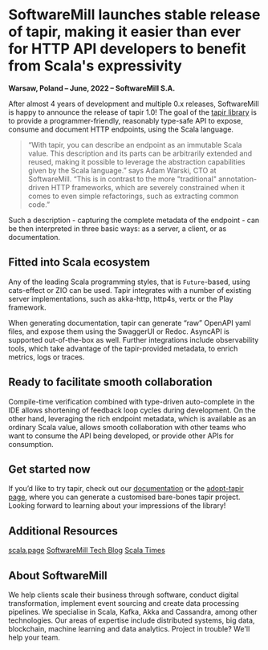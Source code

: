 # SoftwareMill launches stable release of tapir, making it easier than ever for HTTP API developers to benefit from Scala's expressivity

**Warsaw, Poland – June, 2022 – SoftwareMill S.A.**

After almost 4 years of development and multiple 0.x releases, SoftwareMill is happy to announce the release of tapir 1.0! The goal of the [tapir library](https://tapir.softwaremill.com/) is to provide a programmer-friendly, reasonably type-safe API to expose, consume and document HTTP endpoints, using the Scala language.

> “With tapir, you can describe an endpoint as an immutable Scala value. This description and its parts can be arbitrarily extended and reused, making it possible to leverage the abstraction capabilities given by the Scala language.” says Adam Warski, CTO at SoftwareMill. “This is in contrast to the more "traditional" annotation-driven HTTP frameworks, which are severely constrained when it comes to even simple refactorings, such as extracting common code.”

Such a description - capturing the complete metadata of the endpoint - can be then interpreted in three basic ways: as a server, a client, or as documentation.

## Fitted into Scala ecosystem

Any of the leading Scala programming styles, that is `Future`-based, using cats-effect or ZIO can be used. Tapir integrates with a number of existing server implementations, such as akka-http, http4s, vertx or the Play framework.

When generating documentation, tapir can generate “raw” OpenAPI yaml files, and expose them using the SwaggerUI or Redoc. AsyncAPI is supported out-of-the-box as well. Further integrations include observability tools, which take advantage of the tapir-provided metadata, to enrich metrics, logs or traces.

## Ready to facilitate smooth collaboration

Compile-time verification combined with type-driven auto-complete in the IDE allows shortening of feedback loop cycles during development. On the other hand, leveraging the rich endpoint metadata, which is available as an ordinary Scala value, allows smooth collaboration with other teams who want to consume the API being developed, or provide other APIs for consumption.

## Get started now

If you’d like to try tapir, check out our [documentation](https://tapir.softwaremill.com/en/latest/) or the [adopt-tapir page](https://adopt-tapir.softwaremill.com), where you can generate a customised bare-bones tapir project. Looking forward to learning about your impressions of the library!

## Additional Resources
[scala.page](https://softwaremill.com/scala/)
[SoftwareMill Tech Blog](https://softwaremill.com/blog/)
[Scala Times](https://scalatimes.com/)

## About SoftwareMill
We help clients scale their business through software, conduct digital transformation, implement event sourcing and create data processing pipelines. We specialise in Scala, Kafka, Akka and Cassandra, among other technologies. Our areas of expertise include distributed systems, big data, blockchain, machine learning and data analytics. Project in trouble? We'll help your team.
